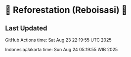 
# 🌳 Reforestation (Reboisasi) 🌲

## Last Updated

GitHub Actions time: Sat Aug 23 22:19:55 UTC 2025

Indonesia/Jakarta time: Sun Aug 24 05:19:55 WIB 2025

